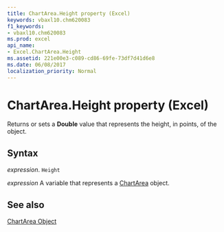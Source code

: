 ```yaml
---
title: ChartArea.Height property (Excel)
keywords: vbaxl10.chm620083
f1_keywords:
- vbaxl10.chm620083
ms.prod: excel
api_name:
- Excel.ChartArea.Height
ms.assetid: 221e00e3-c089-cd86-69fe-73df7d41d6e8
ms.date: 06/08/2017
localization_priority: Normal
---
```



# ChartArea.Height property (Excel)

Returns or sets a  **Double** value that represents the height, in points, of the object.


## Syntax

_expression_. `Height`

_expression_ A variable that represents a [ChartArea](Excel.ChartArea-graph-property.md) object.


## See also


[ChartArea Object](Excel.ChartArea(object).md)

